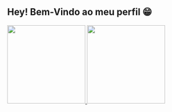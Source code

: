 ## Hey! Bem-Vindo ao meu perfil 😁 
<div>
  <a href="https://beacons.ai/DecksterLorenzo">
  <img height="180em" src="htpps://github-readme-stats.vercel.app/api?username=DecksterLorenzo&show_icons=true&theme=dracula&include_all_commits=true&count_private=true"/>
  <img height="180em" src="htpps://github-readme-stats.vercel.app/api/top-langs/?username=DecksterLorenzo&layout=compact&langs_count=168&theme=dracula"/>
</div>
